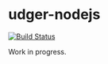 # udger-nodejs
[![Build Status](https://travis-ci.org/eviltik/udger-nodejs.svg?branch=master)](https://travis-ci.org/eviltik/udger-nodejs)

Work in progress.